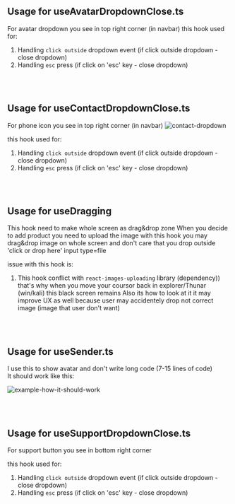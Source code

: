 ## Usage for useAvatarDropdownClose.ts

For avatar dropdown you see in top right corner (in navbar)
this hook used for:

1. Handling `click outside` dropdown event (if click outside dropdown - close dropdown)
2. Handling `esc` press (if click on 'esc' key - close dropdown)

<br/>

<br/>

## Usage for useContactDropdownClose.ts

For phone icon you see in top right corner (in navbar)
![contact-dropdown](https://i.imgur.com/GLmdzt6.png)

this hook used for:

1. Handling `click outside` dropdown event (if click outside dropdown - close dropdown)
2. Handling `esc` press (if click on 'esc' key - close dropdown)

<br/>

<br/>

## Usage for useDragging

This hook need to make whole screen as drag&drop zone
When you decide to add product you need to upload the image
with this hook you may drag&drop image on whole screen and don't care that you drop outside
'click or drop here' input type=file

issue with this hook is:

1. This hook conflict with `react-images-uploading` library (dependency))
   that's why when you move your coursor back in explorer/Thunar (win/kali) this black screen remains
   Also its how to look at it it may improve UX as well because user may accidentely drop not correct image (image that user don't want)

<br/>

<br/>

## Usage for useSender.ts

I use this to show avatar and don't write long code (7-15 lines of code)<br/>
It should work like this:

![example-how-it-should-work](https://i.imgur.com/qkNRqbI.png)

<br/>

<br/>

## Usage for useSupportDropdownClose.ts

For support button you see in bottom right corner

this hook used for:

1. Handling `click outside` dropdown event (if click outside dropdown - close dropdown)
2. Handling `esc` press (if click on 'esc' key - close dropdown)

<br/>

<br/>
